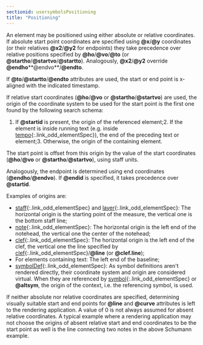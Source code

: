 ```yaml
---
sectionid: usersymbolsPositioning
title: "Positioning"
---
```




An element may be positioned using either absolute or relative coordinates. If absolute
start point coordinates are specified using **@x**/**@y** coordinates (or their
relatives **@x2**/**@y2** for endpoints) they take precedence over relative
positions specified by **@ho**/**@vo**/**@to** (or
**@startho**/**@startvo**/**@startto**). Analogously,
**@x2**/**@y2** override
**@endho****@endvo**/**@endto**.

If **@to**/**@startto**/**@endto** attributes are used, the start or end
point is x-aligned with the indicated timestamp.

If relative start coordinates (**@ho**/**@vo** or
**@startho**/**@startvo**) are used, the origin of the coordinate system to be
used for the start point is the first one found by the following search schema:

1. If **@startid** is present, the origin of the referenced element;2. If the element is inside running text (e.g. inside [tempo](/v3/elements/tempo.html){:.link_odd_elementSpec}), the
end of the preceding text or element;3. Otherwise, the origin of the containing element.

The start point is offset from this origin by the value of the start coordinates
(**@ho**/**@vo** or **@startho**/**@startvo**), using staff
units.

Analogously, the endpoint is determined using end coordinates
(**@endho**/**@endvo**). If **@endid** is specified, it takes precedence
over **@startid**.

Examples of origins are:


- [staff](/v3/elements/staff.html){:.link_odd_elementSpec} and [layer](/v3/elements/layer.html){:.link_odd_elementSpec}: The horizontal origin is
the starting point of the measure, the vertical one is the bottom staff line;
- [note](/v3/elements/note.html){:.link_odd_elementSpec}: The horizontal origin is the left end of the notehead, the
vertical one the center of the notehead;
- [clef](/v3/elements/clef.html){:.link_odd_elementSpec}: The horizontal origin is the left end of the clef, the
vertical one the line specified by [clef](/v3/elements/clef.html){:.link_odd_elementSpec}/**@line** (or
**@clef.line**);
- For elements containing text: The left end of the baseline;
- [symbolDef](/v3/elements/symbolDef.html){:.link_odd_elementSpec}: As symbol definitions aren't rendered directly, their
coordinate system and origin are considered virtual. When they are referenced by [symbol](/v3/elements/symbol.html){:.link_odd_elementSpec} or **@altsym**, the origin of the context, i.e. the
referencing symbol, is used.

If neither absolute nor relative coordinates are specified, determining visually suitable
start and end points for **@line** and **@curve** attributes is left to the
rendering application. A value of 0 is not always assumed for absent relative coordinates.
A
typical example where a rendering application may not choose the origins of absent
relative
start and end coordinates to be the start point as well is the line connecting two
notes in
the above <span class="ref" data-target="mignonFigure">Schumann example</span>.

